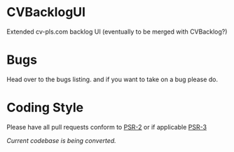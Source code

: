 CVBacklogUI
===========

Extended cv-pls.com backlog UI (eventually to be merged with CVBacklog?)


Bugs
===========
Head over to the bugs listing. and if you want to take on a bug please do.


Coding Style
===========
Please have all pull requests conform to [PSR-2](http://www.php-fig.org/psr/2/) or if applicable [PSR-3](http://www.php-fig.org/psr/3/)

*Current codebase is being converted.*
